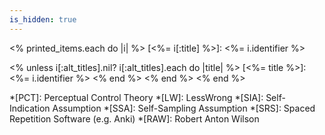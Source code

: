 ```yaml
---
is_hidden: true
---
```


<!-- personal links -->
[Blog]: http://blog.muflax.com
[GPG Key]: /muflax.asc          
[Google+]: https://plus.google.com/105665518912548939532
[LibraryThing]: http://www.librarything.com/profile/muflax
[Pororo]: http://github.com/muflax/pororo
[Source]: http://github.com/muflax/muflax.com
[Twitter]: http://twitter.com/muflax
[Config]: http://github.com/muflax/config


<!-- external links -->
[Creative Commons]: http://creativecommons.org/licenses/by-nc-sa/3.0/de
[Eyercize]: http://www.eyercize.com
[Look, Ma; No Hands!]: http://www.semanticrestructuring.com/lookma.php
[Spreeder]: http://www.spreeder.com
[nanoc]: http://nanoc.stoneship.org
[PhilPapers Survey]: http://philpapers.org/surveys/

<!-- Wikipedia articles (and similar) -->
[DXM]: http://en.wikipedia.org/wiki/DXM
[Epistemology]: http://en.wikipedia.org/wiki/Epistemology
[Anatta]: http://en.wikipedia.org/wiki/Anatta
[Anicca]: http://en.wikipedia.org/wiki/Anicca
[Dukkha]: http://en.wikipedia.org/wiki/Dukkha
[Wang Yangming]: http://www.iep.utm.edu/wangyang/
[Unity of Knowledge and Action]: http://www.iep.utm.edu/wangyang/#H4
[Theravada]: http://en.wikipedia.org/wiki/Theravada
[Trivialism]: http://en.wikipedia.org/wiki/Trivialism
[A-theory]: http://en.wikipedia.org/wiki/A-series_and_B-series
[B-theory]: http://en.wikipedia.org/wiki/A-series_and_B-series


<!-- internal links -->
[RSS]: /rss.xml

<!-- automatic content -->
<% printed_items.each do |i| %>
[<%= i[:title] %>]: <%= i.identifier %>
   
   <% unless i[:alt_titles].nil?
     i[:alt_titles].each do |title| %>
[<%= title %>]: <%= i.identifier %>
     <% end %>
   <% end %>
<% end %>

<!-- abbreviations -->
*[PCT]: Perceptual Control Theory
*[LW]: LessWrong
*[SIA]: Self-Indication Assumption
*[SSA]: Self-Sampling Assumption
*[SRS]: Spaced Repetition Software (e.g. Anki)
*[RAW]: Robert Anton Wilson
